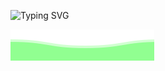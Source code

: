 ![Typing SVG](https://readme-typing-svg.herokuapp.com?font=Kode+Mono&pause=1000&color=49F781&random=false&width=435&lines=Programmer)


<!--[![GitHub Streak](https://streak-stats.demolab.com?user=akshay-rajan&theme=shadow-green&hide_border=true)](https://git.io/streak-stats)

[![My Skills](https://skillicons.dev/icons?i=django,react,jquery,js,rust,mongodb,java,python,c,linux)](https://skillicons.dev)

<a href="https://www.linkedin.com/in/iamakshayrajan/">![LinkedIn](https://img.shields.io/badge/linkedin-000000?style=for-the-badge&logo=linkedin&logoColor=blue)<a>
<a href="https://akshay-rajan.github.io/">![Portfolio](https://img.shields.io/badge/Portfolio-000000?style=for-the-badge&logo=&logoColor=white)<a>
<a href="https://leetcode.com/akshayrajan/">![LeetCode](https://img.shields.io/badge/LeetCode-000000?style=for-the-badge&logo=LeetCode&logoColor=#d16c06)<a>-->

![alt](./files/waves.svg)
